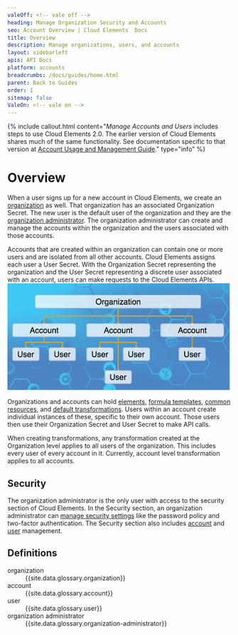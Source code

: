 ```yaml
---
valeOff: <!-- vale off -->
heading: Manage Organization Security and Accounts
seo: Account Overview | Cloud Elements  Docs
title: Overview
description: Manage organizations, users, and accounts
layout: sidebarleft
apis: API Docs
platform: accounts
breadcrumbs: /docs/guides/home.html
parent: Back to Guides
order: 1
sitemap: false
ValeOn: <!-- vale on -->
---
```


{% include callout.html content="<i>Manage Accounts and Users</i> includes steps to use Cloud Elements 2.0. The earlier version of Cloud Elements shares much of the same functionality. See documentation specific to that version at <a href=../../platform-api/accounts/account-management.html>Account Usage and Management Guide</a>." type="info" %}

# Overview

When a user signs up for a new account in Cloud Elements, we create an <a href="#" data-toggle="tooltip" data-original-title="{{site.data.glossary.organization}}">organization</a> as well.  That organization has an associated Organization Secret.  The new user is the default user of the organization and they are the <a href="#" data-toggle="tooltip" data-original-title="{{site.data.glossary.organization-administrator}}">organization administrator</a>. The organization administrator can create and manage the accounts within the organization and the users associated with those accounts.

Accounts that are created within an organization can contain one or more users and are isolated from all other accounts. Cloud Elements assigns each user a User Secret. With the Organization Secret representing the organization and the User Secret representing a discrete user associated with an account, users can make requests to the Cloud Elements APIs.
![Organizations Accounts and Users](img/Security.png)

Organizations and accounts can hold <a href="#" data-toggle="tooltip" data-original-title="{{site.data.glossary.element}}">elements</a>, <a href="#" data-toggle="tooltip" data-original-title="{{site.data.glossary.formula-template}}">formula templates</a>, <a href="#" data-toggle="tooltip" data-original-title="{{site.data.glossary.common_resource}}">common resources</a>, and <a href="#" data-toggle="tooltip" data-original-title="{{site.data.glossary.transformation}}">default transformations</a>.  Users within an account create individual instances of these, specific to their own account.  Those users then use their Organization Secret and User Secret to make API calls.

When creating transformations, any transformation created at the Organization level applies to all users of the organization. This includes every user of every account in it. Currently, account level transformation applies to all accounts.

## Security

The organization administrator is the only user with access to the security section of Cloud Elements. In the Security section, an organization administrator can [manage security settings](security-settings.html) like the password policy and two-factor authentication. The Security section also includes [account](account-management.html) and [user](user-management.html) management.

## Definitions

<dl>

<dt id="organization">organization</dt>
<dd>{{site.data.glossary.organization}}</dd>

<dt id="account">account</dt>
<dd>{{site.data.glossary.account}} </dd>

<dt id="user">user</dt>
<dd>{{site.data.glossary.user}}</dd>

<dt id="organization-administrator">organization administrator</dt>
<dd>{{site.data.glossary.organization-administrator}}</dd>

</dl>
